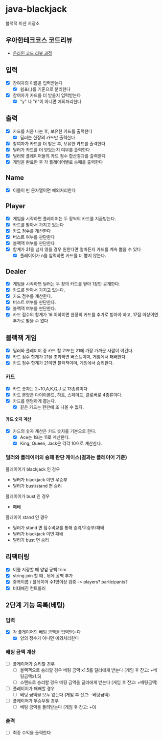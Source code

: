 # java-blackjack

블랙잭 미션 저장소

## 우아한테크코스 코드리뷰

- [온라인 코드 리뷰 과정](https://github.com/woowacourse/woowacourse-docs/blob/master/maincourse/README.md)

## 입력

- [x] 참여자의 이름을 입력받는다
    - [x] 쉼표(,)를 기준으로 분리한다
- [x] 참여자가 카드를 더 받을지 입력받는다
    - [x] "y" 나 "n"이 아니면 예외처리한다

## 출력

- [x] 카드를 처음 나눈 후, 보유한 카드를 출력한다
    - [x] 딜러는 한장의 카드만 출력한다
- [x] 참여자가 카드를 더 받은 후, 보유한 카드를 출력한다
- [x] 딜러가 카드를 더 받았는지 여부를 출력한다
- [x] 딜러와 플레이어들의 카드 점수 합산결과를 출력한다
- [x] 게임을 완료한 후 각 플레이어별로 승패를 출력한다

## Name

- [x] 이름이 빈 문자열이면 예외처리한다

## Player

- [x] 게임을 시작하면 플레이어는 두 장씩의 카드를 지급받는다.
- [x] 카드를 받아서 가지고 있는다
- [x] 카드 점수를 계산한다
- [x] 버스트 여부를 판단한다
- [x] 블랙잭 여부를 판단한다
- [x] 합계가 21을 넘지 않을 경우 원한다면 얼마든지 카드를 계속 뽑을 수 있다
    - [x] 플레이어가 n를 입력하면 카드를 더 뽑지 않는다.

## Dealer

- [x] 게임을 시작하면 딜러는 두 장의 카드를 받아 1장만 공개한다.
- [x] 카드를 받아서 가지고 있는다.
- [x] 카드 점수를 계산한다.
- [x] 버스트 여부를 판단한다.
- [x] 블랙잭 여부를 판단한다.
- [x] 카드 점수의 합계가 16 이하이면 한장의 카드를 추가로 받아야 하고, 17점 이상이면 추가로 받을 수 없다

## 블랙잭 게임

- [x] 딜러와 플레이어 중 카드 합 21또는 21에 가장 가까운 사람이 이긴다.
- [x] 카드 점수 합계가 21을 초과하면 버스트이며, 게임에서 패배한다.
- [x] 카드 점수 합계가 21이면 블랙잭이며, 게임에서 승리한다.

### 카드

- [x] 카드 숫자는 2~10,A,K,Q,J 로 13종류이다.
- [x] 카드 문양은 다이아몬드, 하트, 스페이드, 클로버로 4종류이다.
- [x] 카드를 랜덤하게 뽑는다.
    - [x] 같은 카드는 한판에 또 나올 수 없다.

#### 카드 숫자 계산

- [x] 카드의 숫자 계산은 카드 숫자를 기본으로 한다.
    - [x] Ace는 1또는 11로 계산한다.
    - [x] King, Queen, Jack은 각각 10으로 계산한다.

### 딜러와 플레이어의 승패 판단 케이스(결과는 플레이어 기준)

플레이어가 blackjack 인 경우

- 딜러가 blackjack 이면 무승부
- 딜러가 bust/stand 면 승리

플레이어가 bust 인 경우

- 패배

플레이어 stand 인 경우

- 딜러가 stand 면 점수비교를 통해 승리/무승부/패배
- 딜러가 blackjack 이면 패배
- 딜러가 bust 면 승리

## 리팩터링

- [x] 이름 저장할 때 양옆 공백 trim
- [x] string join 할 때 , 뒤에 공백 추가
- [x] 중복이름 / 플레이어 수1명이상 검증 -> players? participants?
- [x] 비대해진 컨트롤러

## 2단계 기능 목록(베팅)

### 입력

- [x] 각 플레이어의 베팅 금액을 입력받는다
  - [x] 양의 정수가 아니면 예외처리한다

### 배팅 금액 계산

- [ ] 플레이어가 승리할 경우
    - [ ] 블랙잭으로 승리할 경우 베팅 금액 x1.5를 딜러에게 받는다 (게임 후 잔고: +베팅금액x1.5)
    - [ ] 스탠드로 승리할 경우 베팅 금액을 딜러에게 받는다 (게임 후 잔고: +베팅금액)
- [ ] 플레이어가 패배할 경우
    - [ ] 베팅 금액을 모두 잃는다 (게임 후 잔고: -베팅금액)
- [ ] 플레이어가 무승부일 경우
    - [ ] 베팅 금액을 돌려받는다 (게임 후 잔고: +0)

### 출력

- [ ] 최종 수익을 출력한다
